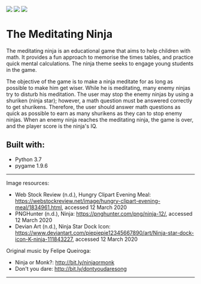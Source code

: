[![](https://img.shields.io/badge/author-thiago--amaral-orange)](https://github.com/thiago-amaral) [![](https://img.shields.io/badge/python-3.7+-blue)](https://python.org) [![](https://img.shields.io/badge/contributions-welcome-brightgreen)](https://github.com/thiago-amaral/ml-algorithms/issues)

# The Meditating Ninja

The meditating ninja is an educational game that aims to help children with math. It provides a fun approach to memorise the times tables, and practice quick mental calculations. The ninja theme seeks to engage young students in the game. 

The objective of the game is to make a ninja meditate for as long as possible to make him get wiser. While he is meditating, many enemy ninjas try to disturb his meditation. The user may stop the enemy ninjas by using a shuriken (ninja star); however, a math question must be answered correctly to get shurikens. Therefore, the user should answer math questions as quick as possible to earn as many shurikens as they can to stop enemy ninjas. When an enemy ninja reaches the meditating ninja, the game is over, and the player score is the ninja's IQ.

## Built with:
- Python 3.7
- pygame 1.9.6


---
Image resources:
- Web Stock Review (n.d.), Hungry Clipart Evening Meal: https://webstockreview.net/image/hungry-clipart-evening-meal/1834961.html, accessed 12 March 2020
- PNGHunter (n.d.), Ninja: https://pnghunter.com/png/ninja-12/, accessed 12 March 2020
- Devian Art (n.d.), Ninja Star Dock Icon: https://www.deviantart.com/piepiepie12345667890/art/Ninja-star-dock-icon-K-ninja-111843227, accessed 12 March 2020


Original music by Felipe Queiroga:
- Ninja or Monk?: http://bit.ly/ninjaormonk
- Don't you dare: http://bit.ly/dontyoudaresong
---